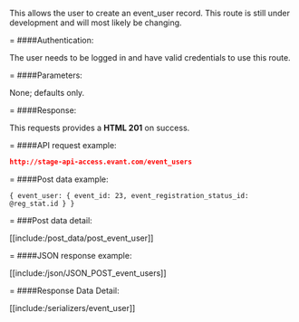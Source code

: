 <!-- --- title: POST /event_users -->

This allows the user to create an event_user record. This route is still under development and will most likely be changing.

=
####Authentication:

The user needs to be logged in and have valid credentials to use this route.

=
####Parameters:

None; defaults only.

=
####Response:

This requests provides a <strong>HTML 201</strong> on success.

=
####API request example:
```json
http://stage-api-access.evant.com/event_users
```

=
####Post data example:
```
{ event_user: { event_id: 23, event_registration_status_id: @reg_stat.id } }
```
 
=
###Post data detail:

[[include:/post_data/post_event_user]]

=
####JSON response example:

[[include:/json/JSON_POST_event_users]]

=
####Response Data Detail:

[[include:/serializers/event_user]]
